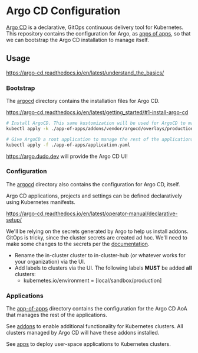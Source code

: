 # Argo CD Configuration

[Argo CD](https://argo-cd.readthedocs.io/en/latest/) is a declarative, GitOps continuous delivery tool for Kubernetes. This repository contains the configuration for Argo, as [apps of apps](https://argo-cd.readthedocs.io/en/latest/operator-manual/cluster-bootstrapping/), so that we can bootstrap the Argo CD installation to manage itself.

## Usage

<https://argo-cd.readthedocs.io/en/latest/understand_the_basics/>

### Bootstrap

The [argocd](./app-of-apps/addons/vendor/argocd/) directory contains the installation files for Argo CD.

<https://argo-cd.readthedocs.io/en/latest/getting_started/#1-install-argo-cd>

```sh
# Install ArgoCD. This same kustomization will be used for ArgoCD to manage itself.
kubectl apply -k ./app-of-apps/addons/vendor/argocd/overlays/production

# Give ArgoCD a root application to manage the rest of the applications via AoA
kubectl apply -f ./app-of-apps/application.yaml
```

<https://argo.dudo.dev> will provide the Argo CD UI!

### Configuration

The [argocd](./app-of-apps/addons/vendor/argocd/) directory also contains the configuration for Argo CD, itself.

Argo CD applications, projects and settings can be defined declaratively using Kubernetes manifests.

<https://argo-cd.readthedocs.io/en/latest/operator-manual/declarative-setup/>

We'll be relying on the secrets generated by Argo to help us install addons. GitOps is tricky, since the cluster secrets are created ad hoc. We'll need to make some changes to the secrets per the [documentation](https://argo-cd.readthedocs.io/en/latest/operator-manual/applicationset/Generators-Cluster/#deploying-to-the-local-cluster).

- Rename the in-cluster cluster to in-cluster-hub (or whatever works for your organization) via the UI.
- Add labels to clusters via the UI. The following labels **MUST** be added **all** clusters:
  - kubernetes.io/environment = [local/sandbox/production]

### Applications

The [app-of-apps](./app-of-apps/) directory contains the configuration for the Argo CD AoA that manages the rest of the applications.

See [addons](./app-of-apps/addons/) to enable additional functionality for Kubernetes clusters. All clusters managed by Argo CD will have these addons installed.

See [apps](./app-of-apps/apps/) to deploy user-space applications to Kubernetes clusters.
